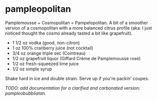 pampleopolitan
====

Pamplemousse + Cosmopolitan = Pampelopolitan. A bit of a smoother version of a cosmopolitan with a more balanced citrus profile (aka: I just noticed thought the cosmo already tasted a bit like grapefruit).

- 1 1/2 oz vodka (good, non-citron)
- 1 oz 100% cranberry juice (not cocktail)
- 3/4 oz orange triple sec (Cointreau)
- 1/2 oz grapefruit liquor (Giffard Crème de Pamplemousse rose)
- 1/2 oz fresh-squeezed lime juice
- 1/2 oz simple syrup

Shake hard in ice and double strain. Serve up if you're packin' coupes.

*TODO: add documentation for a clarified and carbonated version: pampleobubbliatan.*
